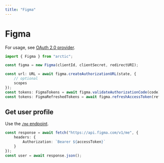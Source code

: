 ```yaml
---
title: "Figma"
---
```


# Figma

For usage, see [OAuth 2.0 provider](guides/oauth2).

```ts
import { Figma } from "arctic";

const figma = new Figma(clientId, clientSecret, redirectURI);
```

```ts
const url: URL = await figma.createAuthorizationURL(state, {
	// optional
	scopes
});
const tokens: FigmaTokens = await figma.validateAuthorizationCode(code);
const tokens: FigmaRefreshedTokens = await figma.refreshAccessToken(refreshToken);
```

## Get user profile

Use the [`/me` endpoint](https://www.figma.com/developers/api#get-me-endpoint).

```ts
const response = await fetch("https://api.figma.com/v1/me", {
	headers: {
		Authorization: `Bearer ${accessToken}`
	}
});
const user = await response.json();
```
